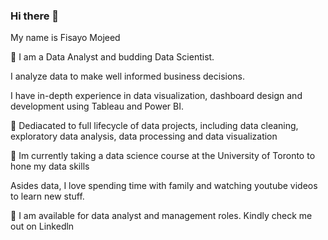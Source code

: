 ### Hi there 👋

My name is Fisayo Mojeed

👀 I am a Data Analyst and budding Data Scientist.

I analyze data to make well informed business decisions.

I have in-depth experience in data visualization, dashboard design and development using Tableau and Power BI.

💞️ Dediacated to full lifecycle of data projects, including data cleaning, exploratory data analysis, data processing and data visualization

🔭 Im currently taking a data science course at the University of Toronto to hone my data skills

Asides data, I love spending time with family and watching youtube videos to learn new stuff.

👯 I am available for data analyst and management roles. Kindly check me out on Linkedln





